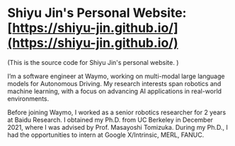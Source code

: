 # Shiyu Jin's Personal Website: [https://shiyu-jin.github.io/](https://shiyu-jin.github.io/)

(This is the source code for Shiyu Jin's personal website. )

I’m a software engineer at Waymo, working on multi-modal large language models for Autonomous Driving. My research interests span robotics and machine learning, with a focus on advancing AI applications in real-world environments.

Before joining Waymo, I worked as a senior robotics researcher for 2 years at Baidu Research. I obtained my Ph.D. from UC Berkeley in December 2021, where I was advised by Prof. Masayoshi Tomizuka. During my Ph.D., I had the opportunities to intern at Google X/Intrinsic, MERL, FANUC.